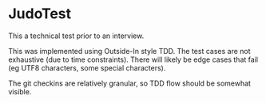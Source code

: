 # JudoTest
This a technical test prior to an interview.

This was implemented using Outside-In style TDD.
The test cases are not exhaustive (due to time constraints). There will likely be edge cases that fail (eg UTF8 characters, some special characters).

The git checkins are relatively granular, so TDD flow should be somewhat visible.
